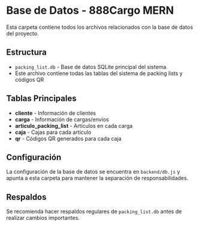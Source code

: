 # Base de Datos - 888Cargo MERN

Esta carpeta contiene todos los archivos relacionados con la base de datos del proyecto.

## Estructura

- `packing_list.db` - Base de datos SQLite principal del sistema
- Este archivo contiene todas las tablas del sistema de packing lists y códigos QR

## Tablas Principales

- **cliente** - Información de clientes
- **carga** - Información de cargas/envíos
- **articulo_packing_list** - Artículos en cada carga
- **caja** - Cajas para cada artículo
- **qr** - Códigos QR generados para cada caja

## Configuración

La configuración de la base de datos se encuentra en `backend/db.js` y apunta a esta carpeta para mantener la separación de responsabilidades.

## Respaldos

Se recomienda hacer respaldos regulares de `packing_list.db` antes de realizar cambios importantes.
